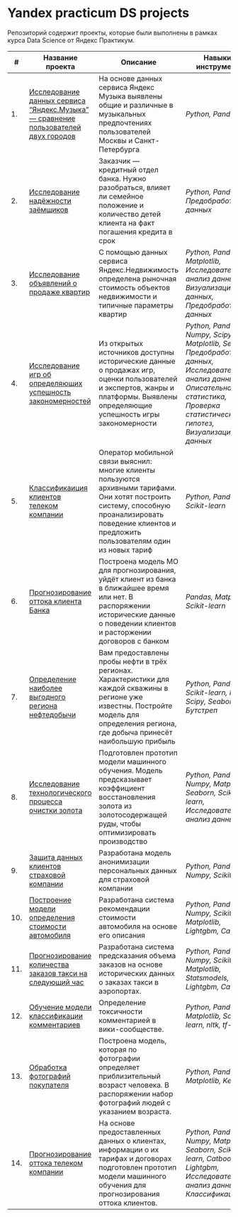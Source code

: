 # Yandex practicum DS projects
Репозиторий содержит проекты, которые были выполнены в рамках курса Data Science  от Яндекс Практикум.

| #    | Название проекта | Описание | Навыки и инструменты | 
| ---- | --- | --- |--- | 
| 1.   |  [Исследование данных сервиса “Яндекс.Музыка” — сравнение пользователей двух городов](https://github.com/Shershulya01/projects/tree/main/%D0%AF%D0%BD%D0%B4%D0%B5%D0%BA%D1%81%20%D0%9C%D1%83%D0%B7%D1%8B%D0%BA%D0%B0) | На основе данных сервиса Яндекс Музыка выявлены общие и различные в музыкальных предпочтениях пользователей Москвы и Санкт-Петербурга | _Python, Pandas_|
| 2.   |  [Исследование надёжности заёмщиков](https://github.com/Shershulya01/projects/tree/main/%D0%98%D1%81%D1%81%D0%BB%D0%B5%D0%B4%D0%BE%D0%B2%D0%B0%D0%BD%D0%B8%D0%B5%20%D0%BD%D0%B0%D0%B4%D1%91%D0%B6%D0%BD%D0%BE%D1%81%D1%82%D0%B8%20%D0%B7%D0%B0%D1%91%D0%BC%D1%89%D0%B8%D0%BA%D0%BE%D0%B2) | Заказчик — кредитный отдел банка. Нужно разобраться, влияет ли семейное положение и количество детей клиента на факт погашения кредита в срок | _Python, Pandas, Предобработка данных_ |
| 3.   |[Исследование объявлений о продаже квартир](https://github.com/Shershulya01/projects/blob/main/%D0%98%D1%81%D1%81%D0%BB%D0%B5%D0%B4%D0%BE%D0%B2%D0%B0%D0%BD%D0%B8%D0%B5%20%D0%BE%D0%B1%D1%8A%D1%8F%D0%B2%D0%BB%D0%B5%D0%BD%D0%B8%D0%B9%20%D0%BE%20%D0%BF%D1%80%D0%BE%D0%B4%D0%B0%D0%B6%D0%B5%20%D0%BA%D0%B2%D0%B0%D1%80%D1%82%D0%B8%D1%80/README.md) | С помощью данных сервиса Яндекс.Недвижимость определена рыночная стоимость объектов недвижимости и типичные параметры квартир | _Python, Pandas, Matplotlib, Исследовательский анализ данных, Визуализация данных, Предобработка данных_ |
| 4.   |  [Исследование игр об определяющих успешность закономерностей](https://github.com/Shershulya01/projects/tree/main/%D0%98%D1%81%D1%81%D0%BB%D0%B5%D0%B4%D0%BE%D0%B2%D0%B0%D0%BD%D0%B8%D0%B5%20%D0%B2%D0%B8%D0%B4%D0%B5%D0%BE%D0%B8%D0%B3%D1%80) | Из открытых источников доступны исторические данные о продажах игр, оценки пользователей и экспертов, жанры и платформы. Выявлены определяющие успешность игры закономерности | _Python, Pandas, Numpy, Scipy, Matplotlib, Seaborn, Предобработка данных, Исследовательский анализ данных, Описательная статистика, Проверка статистических гипотез, Визуализация данных_|
| 5.   |  [Классификаиция клиентов телеком компании](https://github.com/Shershulya01/projects/blob/main/%D0%A0%D0%B5%D0%BA%D0%BE%D0%BC%D0%B5%D0%BD%D0%B4%D0%B0%D1%86%D0%B8%D1%8F%20%D1%82%D0%B0%D1%80%D0%B8%D1%84%D0%BE%D0%B2/README.md) | Оператор мобильной связи выяснил: многие клиенты пользуются архивными тарифами. Они хотят построить систему, способную проанализировать поведение клиентов и предложить пользователям один из новых тариф | _Python, Pandas, Scikit-learn_|
| 6.   |  [Прогнозирование оттока клиента Банка](https://github.com/Shershulya01/projects/tree/main/%D0%9E%D1%82%D1%82%D0%BE%D0%BA%20%D0%BA%D0%BB%D0%B8%D0%B5%D0%BD%D1%82%D0%BE%D0%B2) | Построена модель МО для прогнозирования, уйдёт клиент из банка в ближайшее время или нет. В распоряжении исторические данные о поведении клиентов и расторжении договоров с банком | _Pandas, Matplotlib, Scikit-learn_|
| 7.   |  [Определение наиболее выгодного региона нефтедобычи](https://github.com/Shershulya01/projects/tree/main/%D0%A0%D0%B5%D0%B3%D0%B8%D0%BE%D0%BD%20%D0%BD%D0%B5%D1%84%D1%82%D0%B5%D0%B4%D0%BE%D0%B1%D1%8B%D1%87%D0%B8) | Вам предоставлены пробы нефти в трёх регионах. Характеристики для каждой скважины в регионе уже известны. Постройте модель для определения региона, где добыча принесёт наибольшую прибыль | _Python, Pandas, Scikit-learn, Numpy, Scipy, Seaborn, Бутстреп_|
| 8.   |  [Исследование технологического процесса очистки золота](https://github.com/Shershulya01/projects/tree/main/%D0%92%D0%BE%D1%81%D1%81%D1%82%D0%B0%D0%BD%D0%BE%D0%B2%D0%BB%D0%B5%D0%BD%D0%B8%D0%B5%20%D0%B7%D0%BE%D0%BB%D0%BE%D1%82%D0%B0) | Подготовлен прототип модели машинного обучения. Модель предсказывает коэффициент восстановления золота из золотосодержащей руды, чтобы оптимизировать производство | _Python, Pandas, Numpy, Matplotlib, Seaborn, Scikit-learn, Исследовательский анализ данных_|
| 9.   |  [Защита данных клиентов страховой компании](https://github.com/Shershulya01/projects/tree/main/%D0%97%D0%B0%D1%89%D0%B8%D1%82%D0%B0%20%D0%BF%D0%B5%D1%80%D1%81%D0%BE%D0%BD%D0%B0%D0%BB%D1%8C%D0%BD%D1%8B%D1%85%20%D0%B4%D0%B0%D0%BD%D0%BD%D1%8B%D1%85) | Разработана модель анонимизации персональных данных для страховой компании | _Python, Pandas, Numpy, Scikit-learn_|
| 10.   |  [Построение модели определения стоимости автомобиля](https://github.com/Shershulya01/projects/tree/main/%D0%9E%D0%BF%D1%80%D0%B5%D0%B4%D0%B5%D0%BB%D0%B5%D0%BD%D0%B8%D0%B5%20%D1%81%D1%82%D0%BE%D0%B8%D0%BC%D0%BE%D1%81%D1%82%D0%B8%20%D0%B0%D0%B2%D1%82%D0%BE%D0%BC%D0%BE%D0%B1%D0%B8%D0%BB%D0%B5%D0%B9) | Разработана система рекомендации стоимости автомобиля на основе его описания | _Python, Pandas, Numpy, Scikit-learn, Matplotlib, Lightgbm, Catboost_|
| 11.   |  [Прогнозирование количества заказов такси на следующий час](https://github.com/Shershulya01/projects/tree/main/%D0%9F%D1%80%D0%BE%D0%B3%D0%BD%D0%BE%D0%B7%D0%B8%D1%80%D0%BE%D0%B2%D0%B0%D0%BD%D0%B8%D0%B5%20%D0%B7%D0%B0%D0%BA%D0%B0%D0%B7%D0%BE%D0%B2%20%D1%82%D0%B0%D0%BA%D1%81%D0%B8) | Разработана система предсказания объема заказов на основе исторических данных о заказах такси в аэропортах. | _Python, Pandas, Numpy, Scikit-learn, Matplotlib, Statsmodels, Lightgbm, Catboost_|
| 12.   |  [Обучение модели классификации комментариев](https://github.com/Shershulya01/projects/tree/main/%D0%9A%D0%BB%D0%B0%D1%81%D1%81%D0%B8%D1%84%D0%B8%D0%BA%D0%B0%D1%86%D0%B8%D1%8F%20%D0%BA%D0%BE%D0%BC%D0%BC%D0%B5%D0%BD%D1%82%D0%B0%D1%80%D0%B8%D0%B5%D0%B2) | Определение токсичности комментарией в вики-сообществе. | _Python, Pandas, Matplotlib, Scikit-learn, nltk, tf-idf_|
| 13.   |  [Обработка фотографий покупателя](https://github.com/Shershulya01/projects/tree/main/%D0%AF%D0%BD%D0%B4%D0%B5%D0%BA%D1%81%20%D0%9C%D1%83%D0%B7%D1%8B%D0%BA%D0%B0) | Построена модель, которая по фотографии определяет приблизительный возраст человека. В распоряжении набор фотографий людей с указанием возраста. | _Python, Pandas, Matplotlib, Keras_|
| 14.   |  [Прогнозирование оттока телеком компании](https://github.com/Shershulya01/projects/tree/main/%D0%A4%D0%B8%D0%BD%D0%B0%D0%BB%D1%8C%D0%BD%D1%8B%D0%B9%20%D0%BF%D1%80%D0%BE%D0%B5%D0%BA%D1%82%20%D0%A2%D0%B5%D0%BB%D0%B5%D0%BA%D0%BE%D0%BC%D0%BC%D1%83%D0%BD%D0%B8%D0%BA%D0%B0%D1%86%D0%B8%D0%B8) | На основе предоставленных данных о клиентах, информации о их тарифах и договорах подготовлен прототип модели машинного обучения для прогнозирования оттока клиентов. | _Python, Pandas, Numpy, Matplotlib, Seaborn, Scikit-learn, Catboost, Lightgbm, Исследовательский анализ данных, Классификация_|
